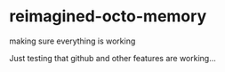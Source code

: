 # reimagined-octo-memory
making sure everything is working

Just testing that github and other features are working...
